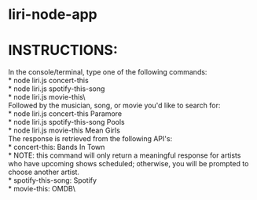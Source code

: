 # liri-node-app
# INSTRUCTIONS:
  In the console/terminal, type one of the following commands: \
    * node liri.js concert-this\
    * node liri.js spotify-this-song\
    * node liri.js movie-this\    
  Followed by the musician, song, or movie you'd like to search for:\
    * node liri.js concert-this Paramore\
    * node liri.js spotify-this-song Pools\
    * node liri.js movie-this Mean Girls\
  The response is retrieved from the following API's:\
    * concert-this: Bands In Town\
        * NOTE: this command will only return a meaningful response for artists who have upcoming shows scheduled; otherwise, you will be prompted to choose another artist.\
    * spotify-this-song: Spotify\
    * movie-this: OMDB\
